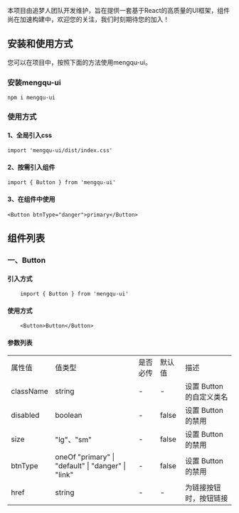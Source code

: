 本项目由追梦人团队开发维护，旨在提供一套基于React的高质量的UI框架，组件尚在加速构建中，欢迎您的关注，我们时刻期待您的加入！

## 安装和使用方式

您可以在项目中，按照下面的方法使用mengqu-ui。

### 安装mengqu-ui

```
npm i mengqu-ui
```

### 使用方式
#### 1、全局引入css
```
import 'mengqu-ui/dist/index.css'
```
#### 2、按需引入组件
```
import { Button } from 'mengqu-ui'
```
#### 3、在组件中使用
```
<Button btnType="danger">primary</Button>
```


## 组件列表

### 一、Button
#### 引入方式
```
    import { Button } from 'mengqu-ui'
```
#### 使用方式
```
    <Button>Button</Button>
```
#### 参数列表
<table>
    <tr>
        <td>属性值</td>
        <td>值类型</td>
        <td>是否必传</td>
        <td>默认值</td>
        <td>描述</td>
    </tr>
    <tr>
        <td>className</td>
        <td>string</td>
        <td>-</td>
        <td>-</td>
        <td>设置 Button 的自定义类名</td>
    </tr>
    <tr>
        <td>disabled</td>
        <td>boolean</td>
        <td>-</td>
        <td>false</td>
        <td>设置 Button 的禁用</td>
    </tr>
    <tr>
        <td>size</td>
        <td>"lg"、"sm"</td>
        <td>-</td>
        <td>false</td>
        <td>设置 Button 的禁用</td>
    </tr>
    <tr>
        <td>btnType</td>
        <td>oneOf "primary" | "default" | "danger" | "link"</td>
        <td>-</td>
        <td>false</td>
        <td>设置 Button 的禁用</td>
    </tr>
    <tr>
        <td>href</td>
        <td>string</td>
        <td>-</td>
        <td>-</td>
        <td>为链接按钮时，按钮链接</td>
    </tr>
</table>



